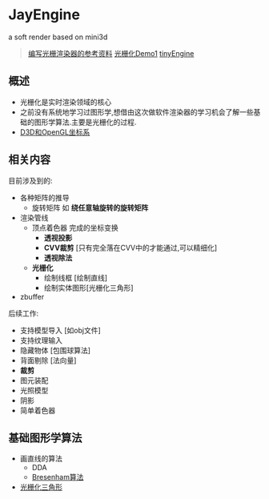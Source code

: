 # JayEngine
a soft render based on mini3d

> [编写光栅渲染器的参考资料](https://dhblooo.github.io/2017/11/15/SoftRendererRefer/)
> [光栅化Demo1](https://www.cnblogs.com/zhangbaochong/p/5751111.html)
> [tinyEngine](https://github.com/sdlwlxf1/tinyEngine)

## 概述
- 光栅化是实时渲染领域的核心
- 之前没有系统地学习过图形学,想借由这次做软件渲染器的学习机会了解一些基础的图形学算法.主要是光栅化的过程.
- [D3D和OpenGL坐标系](https://blog.csdn.net/you_lan_hai/article/details/37992123)

## 相关内容

目前涉及到的:
- 各种矩阵的推导
    - 旋转矩阵 如 **绕任意轴旋转的旋转矩阵**  
- 渲染管线
    - 顶点着色器 完成的坐标变换
        - **透视投影**
       - **CVV裁剪** [只有完全落在CVV中的才能通过,可以精细化]
      - **透视除法**
    - **光栅化**
        - 绘制线框 [绘制直线]
        - 绘制实体图形[光栅化三角形]
 - zbuffer
 

后续工作:
- 支持模型导入 [如obj文件]
- 支持纹理输入 
- 隐藏物体 [包围球算法]
- 背面剔除 [法向量]
- **裁剪**
- 图元装配
- 光照模型
- 阴影
- 简单着色器

## 基础图形学算法 
- 画直线的算法
    - DDA
    - [Bresenham算法](https://www.jianshu.com/p/22a3c0ef09ca)
- [光栅化三角形](https://blog.csdn.net/cppyin/article/details/6232453)

